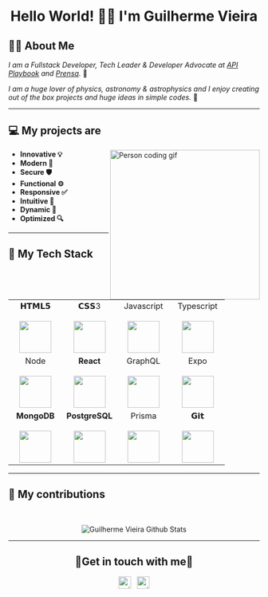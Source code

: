 <h1 align="center"> Hello World! 👋🏼 I'm Guilherme Vieira</h1>

## 👦🏼 About Me

*I am a Fullstack Developer, Tech Leader & Developer Advocate at [API Playbook](https://github.com/apiplaybook) and [Prensa](https://github.com/readprensa).* 🤩

*I am a huge lover of physics, astronomy & astrophysics and I enjoy creating out of the box projects and huge ideas in simple codes.* 🌌
<br/>

----------

## 💻 My projects are
<img align="right" alt="Person coding gif" src="https://super.abril.com.br/wp-content/uploads/2016/09/super_imggato_digitando_0.gif" width="300" />

- **Innovative 💡**
- **Modern 🚀**
- **Secure 🛡️**
- **Functional ⚙️**
- **Responsive ✅**
- **Intuitive 🤩**
- **Dynamic 🧬**
- **Optimized 🔍**

----------

## 🔭 My Tech Stack
<br />
<table align="center">
  <tbody>
    <tr valign="top">
      <td width="25%" align="center">
        <span>𝗛𝗧𝗠𝗟𝟱</span><br><br>
        <img height="64px" src="https://cdn.svgporn.com/logos/html-5.svg">
      </td>
      <td width="25%" align="center">
        <span>𝗖𝗦𝗦3</span><br><br>
        <img height="64px" src="https://cdn.svgporn.com/logos/css-3.svg">
      </td>
      <td width="25%" align="center">
        <span>Javascript</span><br><br>
        <img height="64px" src="https://cdn.svgporn.com/logos/javascript.svg">
      </td>
      <td width="25%" align="center">
        <span>Typescript</span><br><br>
        <img height="64px" src="https://cdn.svgporn.com/logos/typescript.svg">
      </td>
    </tr>
    <tr valign="top">
      <td width="25%" align="center">
        <span>Node</span><br><br>
        <img height="64px" src="https://cdn.svgporn.com/logos/nodejs.svg">
      </td>
      <td width="25%" align="center">
        <span><b>React</b></span><br><br>
        <img height="64px" src="https://cdn4.iconfinder.com/data/icons/logos-3/600/React.js_logo-512.png">
      </td>
      <td width="25%" align="center">
        <span>GraphQL</span><br><br>
        <img height="64px" src="https://cdn.svgporn.com/logos/graphql.svg">
      </td>
      <td width="25%" align="center">
        <span>Expo</span><br><br>
        <img height="64px" src="https://cdn.svgporn.com/logos/expo.svg">
      </td>
    </tr>
    <tr valign="top">
      <td width="25%" align="center">
        <span><b>MongoDB</b></span><br><br>
        <img height="64px" src="https://cdn.svgporn.com/logos/mongodb.svg">
      </td>
      <td width="25%" align="center">
        <span><b>PostgreSQL</b></span><br><br>
        <img height="64px" src="https://cdn.svgporn.com/logos/postgresql.svg">
      </td>
      <td width="25%" align="center">
        <span>Prisma</span><br><br>
        <img height="64px" src="https://cdn.svgporn.com/logos/prisma.svg">
      </td>
      <td width="25%" align="center">
        <span>𝗚𝗶𝘁</span><br><br>
        <img height="64px" src="https://cdn.svgporn.com/logos/git-icon.svg">
      </td>
    </tr>
  </tbody>
</table>

----------

## 💼 My contributions
<br/>
<p align="center">
  <img align="center" src="https://github-readme-stats.vercel.app/api?username=guivpw&show_icons=true&title_color=fff&icon_color=109eff&text_color=9f9f9f&bg_color=151515" alt="Guilherme Vieira Github Stats">
</p>

----------
<h2 align="center">
  🌟Get in touch with me🌟
</h2>
<p align="center">
  <a href="https://www.linkedin.com/in/guilherme-p-17b8b2114/" target="_blank"><img align="center" src="https://cdn.jsdelivr.net/npm/simple-icons@3.1.0/icons/linkedin.svg" alt="guilherme_linkedin" height="25" width="25" /></a>&nbsp;&nbsp;
  <a href="https://www.instagram.com/gui_vieira_p/" target="_blank"><img align="center" src="https://cdn.jsdelivr.net/npm/simple-icons@3.0.1/icons/instagram.svg" alt="guilherme_instagram" height="25" width="25" /></a>
</p>
<br>
